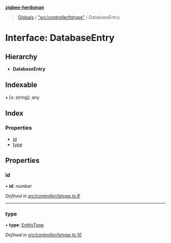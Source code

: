 **[zigbee-herdsman](../README.md)**

> [Globals](../README.md) / ["src/controller/tstype"](../modules/_src_controller_tstype_.md) / DatabaseEntry

# Interface: DatabaseEntry

## Hierarchy

* **DatabaseEntry**

## Indexable

▪ [s: string]: any

## Index

### Properties

* [id](_src_controller_tstype_.databaseentry.md#id)
* [type](_src_controller_tstype_.databaseentry.md#type)

## Properties

### id

•  **id**: number

*Defined in [src/controller/tstype.ts:9](https://github.com/GrandeurSmart/gza-core/blob/master/src/src/controller/tstype.ts#L9)*

___

### type

•  **type**: [EntityType](../modules/_src_controller_tstype_.md#entitytype)

*Defined in [src/controller/tstype.ts:10](https://github.com/GrandeurSmart/gza-core/blob/master/src/src/controller/tstype.ts#L10)*
